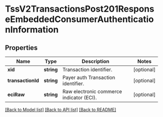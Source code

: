 # TssV2TransactionsPost201ResponseEmbeddedConsumerAuthenticationInformation

## Properties
Name | Type | Description | Notes
------------ | ------------- | ------------- | -------------
**xid** | **string** | Transaction identifier. | [optional] 
**transactionId** | **string** | Payer auth Transaction identifier. | [optional] 
**eciRaw** | **string** | Raw electronic commerce indicator (ECI). | [optional] 

[[Back to Model list]](../README.md#documentation-for-models) [[Back to API list]](../README.md#documentation-for-api-endpoints) [[Back to README]](../README.md)


